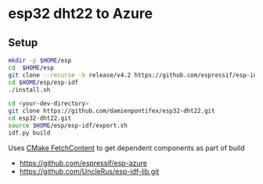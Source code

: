 # esp32 dht22 to Azure

## Setup

```bash
mkdir -p $HOME/esp
cd  $HOME/esp
git clone --recurse -b release/v4.2 https://github.com/espressif/esp-idf.git
cd $HOME/esp/esp-idf
./install.sh

cd <your-dev-directory>
git clone https://github.com/damienpontifex/esp32-dht22.git
cd esp32-dht22.git
source $HOME/esp/esp-idf/export.sh
idf.py build
```

Uses [CMake FetchContent](https://cmake.org/cmake/help/latest/module/FetchContent.html) to get dependent components as part of build
- https://github.com/espressif/esp-azure
- https://github.com/UncleRus/esp-idf-lib.git 
